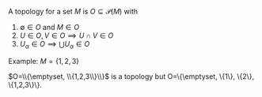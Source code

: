 A topology for a set $M$ is $O \subseteq \mathscr{P}(M)$ with

1. $\emptyset \in O$ and $M \in O$
2. $U \in O, V \in O \implies U \cap V \in O$
3. $U_\alpha \in O \implies \bigcup U_\alpha \in O$

Example:  $M = \{1,2,3\}$

$O=\\{\emptyset, \\{1,2,3\\}\\}$ is a topology but O=\\{\emptyset, \\{1\\}, \\{2\\}, \\{1,2,3\\}\\}.